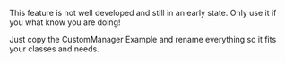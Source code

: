 This feature is not well developed and still in an early state. Only use it if you what know you are doing!

Just copy the CustomManager Example and rename everything so it fits your classes and needs.
